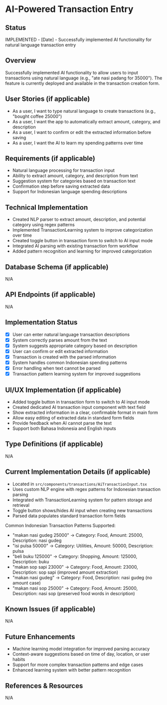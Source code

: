 # AI-Powered Transaction Entry

## Status
IMPLEMENTED - [Date] - Successfully implemented AI functionality for natural language transaction entry

## Overview
Successfully implemented AI functionality to allow users to input transactions using natural language (e.g., "ate nasi padang for 35000"). The feature is currently deployed and available in the transaction creation form.

## User Stories (if applicable)
- As a user, I want to type natural language to create transactions (e.g., "bought coffee 25000")
- As a user, I want the app to automatically extract amount, category, and description
- As a user, I want to confirm or edit the extracted information before saving
- As a user, I want the AI to learn my spending patterns over time

## Requirements (if applicable)
- Natural language processing for transaction input
- Ability to extract amount, category, and description from text
- Suggestion system for categories based on transaction text
- Confirmation step before saving extracted data
- Support for Indonesian language spending descriptions

## Technical Implementation
- Created NLP parser to extract amount, description, and potential category using regex patterns
- Implemented TransactionLearning system to improve categorization over time
- Created toggle button in transaction form to switch to AI input mode
- Integrated AI parsing with existing transaction form workflow
- Added pattern recognition and learning for improved categorization

## Database Schema (if applicable)
N/A

## API Endpoints (if applicable)
N/A

## Implementation Status
- [x] User can enter natural language transaction descriptions
- [x] System correctly parses amount from the text
- [x] System suggests appropriate category based on description
- [x] User can confirm or edit extracted information
- [x] Transaction is created with the parsed information
- [x] System handles common Indonesian spending patterns
- [x] Error handling when text cannot be parsed
- [x] Transaction pattern learning system for improved suggestions

## UI/UX Implementation (if applicable)
- Added toggle button in transaction form to switch to AI input mode
- Created dedicated AI transaction input component with text field
- Show extracted information in a clear, confirmable format in main form
- Allow easy editing of extracted data in standard form fields
- Provide feedback when AI cannot parse the text
- Support both Bahasa Indonesia and English inputs

## Type Definitions (if applicable)
N/A

## Current Implementation Details (if applicable)
- Located in `src/components/transactions/AiTransactionInput.tsx`
- Uses custom NLP engine with regex patterns for Indonesian transaction parsing
- Integrated with TransactionLearning system for pattern storage and retrieval
- Toggle button shows/hides AI input when creating new transactions
- Parsed data populates standard transaction form fields

Common Indonesian Transaction Patterns Supported:
- "makan nasi gudeg 25000" → Category: Food, Amount: 25000, Description: nasi gudeg
- "isi pulsa 50000" → Category: Utilities, Amount: 50000, Description: pulsa
- "beli buku 125000" → Category: Shopping, Amount: 125000, Description: buku
- "makan sop sapi 23000" → Category: Food, Amount: 23000, Description: sop sapi (improved amount extraction)
- "makan nasi gudeg" → Category: Food, Description: nasi gudeg (no amount case) 
- "makan nasi sop 25000" → Category: Food, Amount: 25000, Description: nasi sop (preserved food words in description)

## Known Issues (if applicable)
N/A

## Future Enhancements
- Machine learning model integration for improved parsing accuracy
- Context-aware suggestions based on time of day, location, or user habits
- Support for more complex transaction patterns and edge cases
- Enhanced learning system with better pattern recognition

## References & Resources
N/A